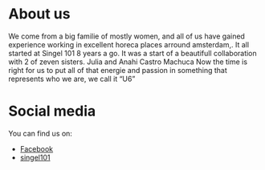 # About us

We come from a big familie of mostly women, and all of us have gained experience working in excellent horeca places arround amsterdam,.
It all started at Singel 101 8 years a go. 
It was a start of a beautifull collaboration with 2 of zeven sisters.
Julia and Anahi Castro Machuca
Now the time is right for us to put all of that energie and passion in something that represents who we are, we call it “U6” 

# Social media

You can find us on:
- [Facebook](https://www.facebook.com/U6Cafe "Find us on Facebook")
- [singel101](https://www.singel101.nl/home)

